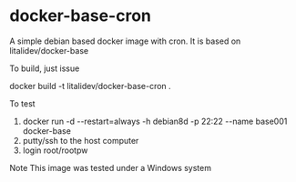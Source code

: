 # docker-base-cron
A simple debian based docker image with cron.  It is based on litalidev/docker-base


To build, just issue

  docker build -t litalidev/docker-base-cron .


To test
  1. docker run -d --restart=always -h debian8d -p 22:22 --name base001 docker-base
  2. putty/ssh to the host computer
  3. login root/rootpw


Note
  This image was tested under a Windows system

